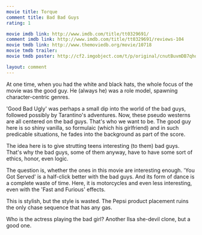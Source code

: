 ```yaml
---
movie title: Torque
comment title: Bad Bad Guys
rating: 1

movie imdb link: http://www.imdb.com/title/tt0329691/
comment imdb link: http://www.imdb.com/title/tt0329691/reviews-104
movie tmdb link: http://www.themoviedb.org/movie/10718
movie tmdb trailer: 
movie tmdb poster: http://cf2.imgobject.com/t/p/original/cnutBuvmDB7qhqAZwXJwKG7CAhc.jpg

layout: comment
---
```


At one time, when you had the white and black hats, the whole focus of the movie was the good guy. He (always he) was a role model, spawning character-centric genres.

'Good Bad Ugly' was perhaps a small dip into the world of the bad guys, followed possibly by Tarantino's adventures. Now, these pseudo westerns are all centered on the bad guys. That's who we want to be. The good guy here is so shiny vanilla, so formulaic (which his girlfriend) and in such predicable situations, he fades into the background as part of the score.

The idea here is to give strutting teens interesting (to them) bad guys. That's why the bad guys, some of them anyway, have to have some sort of ethics, honor, even logic.

The question is, whether the ones in this movie are interesting enough. 'You Got Served' is a half-click better with the bad guys. And its form of dance is a complete waste of time. Here, it is motorcycles and even less interesting, even with the 'Fast and Furious' effects.

This is stylish, but the style is wasted. The Pepsi product placement ruins the only chase sequence that has any gas.

Who is the actress playing the bad girl? Another Ilsa she-devil clone, but a good one.